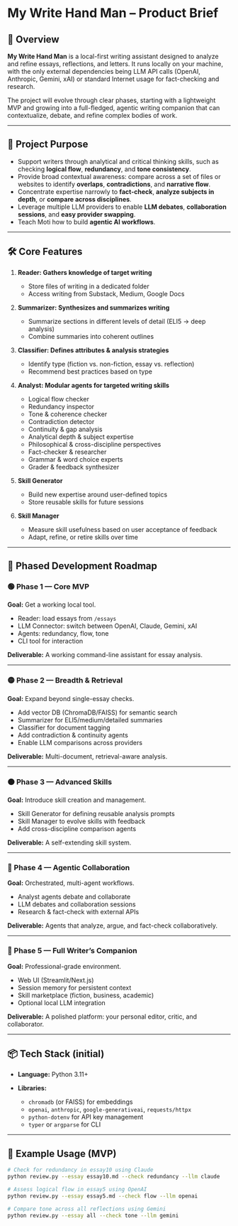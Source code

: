 # My Write Hand Man – Product Brief

## 📝 Overview

**My Write Hand Man** is a local-first writing assistant designed to analyze and refine essays, reflections, and letters. It runs locally on your machine, with the only external dependencies being LLM API calls (OpenAI, Anthropic, Gemini, xAI) or standard Internet usage for fact-checking and research.

The project will evolve through clear phases, starting with a lightweight MVP and growing into a full-fledged, agentic writing companion that can contextualize, debate, and refine complex bodies of work.

---

## 🎯 Project Purpose

* Support writers through analytical and critical thinking skills, such as checking **logical flow**, **redundancy**, and **tone consistency**.
* Provide broad contextual awareness: compare across a set of files or websites to identify **overlaps**, **contradictions**, and **narrative flow**.
* Concentrate expertise narrowly to **fact-check**, **analyze subjects in depth**, or **compare across disciplines**.
* Leverage multiple LLM providers to enable **LLM debates**, **collaboration sessions**, and **easy provider swapping**.
* Teach Moti how to build **agentic AI workflows**.

---

## 🛠️ Core Features

1. **Reader: Gathers knowledge of target writing**

   * Store files of writing in a dedicated folder
   * Access writing from Substack, Medium, Google Docs

2. **Summarizer: Synthesizes and summarizes writing**

   * Summarize sections in different levels of detail (ELI5 → deep analysis)
   * Combine summaries into coherent outlines

3. **Classifier: Defines attributes & analysis strategies**

   * Identify type (fiction vs. non-fiction, essay vs. reflection)
   * Recommend best practices based on type

4. **Analyst: Modular agents for targeted writing skills**

   * Logical flow checker
   * Redundancy inspector
   * Tone & coherence checker
   * Contradiction detector
   * Continuity & gap analysis
   * Analytical depth & subject expertise
   * Philosophical & cross-discipline perspectives
   * Fact-checker & researcher
   * Grammar & word choice experts
   * Grader & feedback synthesizer

5. **Skill Generator**

   * Build new expertise around user-defined topics
   * Store reusable skills for future sessions

6. **Skill Manager**

   * Measure skill usefulness based on user acceptance of feedback
   * Adapt, refine, or retire skills over time

---

## 🚦 Phased Development Roadmap

### 🟢 Phase 1 — Core MVP

**Goal:** Get a working local tool.

* Reader: load essays from `/essays`
* LLM Connector: switch between OpenAI, Claude, Gemini, xAI
* Agents: redundancy, flow, tone
* CLI tool for interaction

**Deliverable:** A working command-line assistant for essay analysis.

---

### 🟡 Phase 2 — Breadth & Retrieval

**Goal:** Expand beyond single-essay checks.

* Add vector DB (ChromaDB/FAISS) for semantic search
* Summarizer for ELI5/medium/detailed summaries
* Classifier for document tagging
* Add contradiction & continuity agents
* Enable LLM comparisons across providers

**Deliverable:** Multi-document, retrieval-aware analysis.

---

### 🟠 Phase 3 — Advanced Skills

**Goal:** Introduce skill creation and management.

* Skill Generator for defining reusable analysis prompts
* Skill Manager to evolve skills with feedback
* Add cross-discipline comparison agents

**Deliverable:** A self-extending skill system.

---

### 🔵 Phase 4 — Agentic Collaboration

**Goal:** Orchestrated, multi-agent workflows.

* Analyst agents debate and collaborate
* LLM debates and collaboration sessions
* Research & fact-check with external APIs

**Deliverable:** Agents that analyze, argue, and fact-check collaboratively.

---

### 🔴 Phase 5 — Full Writer’s Companion

**Goal:** Professional-grade environment.

* Web UI (Streamlit/Next.js)
* Session memory for persistent context
* Skill marketplace (fiction, business, academic)
* Optional local LLM integration

**Deliverable:** A polished platform: your personal editor, critic, and collaborator.

---

## 📦 Tech Stack (initial)

* **Language:** Python 3.11+
* **Libraries:**

  * `chromadb` (or FAISS) for embeddings
  * `openai`, `anthropic`, `google-generativeai`, `requests/httpx`
  * `python-dotenv` for API key management
  * `typer` or `argparse` for CLI

---

## 🚀 Example Usage (MVP)

```bash
# Check for redundancy in essay10 using Claude
python review.py --essay essay10.md --check redundancy --llm claude

# Assess logical flow in essay5 using OpenAI
python review.py --essay essay5.md --check flow --llm openai

# Compare tone across all reflections using Gemini
python review.py --essay all --check tone --llm gemini
```
